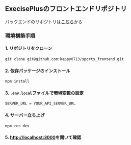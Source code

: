 ## ExecisePlusのフロントエンドリポジトリ

バックエンドのリポジトリは[こちら](https://github.com/kappy0713/sports_backend)から

### 環境構築手順
#### 1. リポジトリをクローン
```
git clone git@github.com:kappy0713/sports_frontend.git
```
#### 2. 依存パッケージのインストール
```
npm install
```
#### 3. `.env.local`ファイルで環境変数の設定
```
SERVER_URL = YOUR_API_SERVER_URL
```
#### 4. サーバー立ち上げ
```
npm run dev
```
#### 5. [http://localhost:3000](http://localhost:3000)を開いて確認
